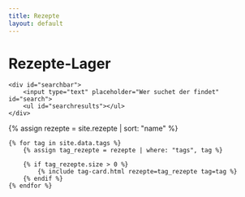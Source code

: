```yaml
---
title: Rezepte
layout: default
---
```


<div class="index-header">
    <h1 class="index-title">Rezepte-Lager</h1>

    <div id="searchbar">
        <input type="text" placeholder="Wer suchet der findet" id="search">
        <ul id="searchresults"></ul>
    </div>
</div>

<div class="container-index">
    {% assign rezepte = site.rezepte | sort: "name" %}

    {% for tag in site.data.tags %}
        {% assign tag_rezepte = rezepte | where: "tags", tag %}

        {% if tag_rezepte.size > 0 %}
            {% include tag-card.html rezepte=tag_rezepte tag=tag %}
        {% endif %}
    {% endfor %}
</div>






<script src="https://cdn.jsdelivr.net/npm/fuse.js@5.1.0/dist/fuse.min.js"></script>
<script src="rezepte.js"></script>

<script>
    const suche = document.getElementById("search");
    const suchergebnisse = document.getElementById("searchresults");

    let options = {
        threshold: 0.4,
        keys: [
            "name",
            "tags",
            "zutaten",
            "content"
        ]
    };
    const fuse = new Fuse(rezepte, options);
    
    suche.addEventListener("keyup", function(){
        let results = fuse.search(suche.value);
        results = results.map((item) => "<li><a href='" + item.item.url + "'>" + item.item.name + "</a></li>");

        suchergebnisse.innerHTML = results.join("");
    })
</script>
